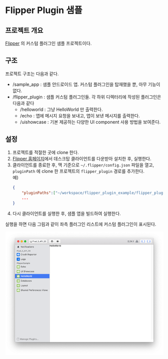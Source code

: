 # Flipper Plugin 샘플

## 프로젝트 개요
[Flipper](https://www.fbflipper.com) 의 커스텀 플러그인 샘플 프로젝트이다. 


## 구조

프로젝트 구조는 다음과 같다.

* /sample_app : 샘플 안드로이드 앱. 커스텀 플러그인을 탑재했을 뿐, 아무 기능이 없다.
* /flipper_plugin : 샘플 커스텀 플러그인들. 각 하위 디렉터리에 작성된 플러그인은 다음과 같다
  * /helloworld : 그냥 HelloWorld 만 출력한다.
  * /echo : 앱에 메시지 요청을 보내고, 앱이 보낸 메시지를 출력한다.
  * /uishowcase : 기본 제공하는 다양한 UI component 사용 방법을 보여준다.

## 설정

1. 프로젝트를 적절한 곳에 clone 한다.
1. [Flipper 홈페이지](https://fbflipper.com/)에서 데스크탑 클라이언트를 다운받아 설치한 후, 실행한다.
2. 클라이언트를 종료한 후, 맥 기준으로 `~/.flipper/config.json` 파일을 열고, `pluginPath` 에 clone 한 프로젝트의 `flipper_plugin` 경로를 추가한다.<br/>예) 
   ```json
   {
       "pluginPaths":["~/workspace/flipper_plugin_example/flipper_plugin/"],
       ...
   }
   ```
3. 다시 클라이언트를 실행한 후, 샘플 앱을 빌드하여 실행한다.

실행을 하면 다음 그림과 같이 좌측 플러그인 리스트에 커스텀 플러그인이 표시된다.

![샘플 플러그인이 로딩된 화면](flipper_plugin_list.png)